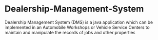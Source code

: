 # Dealership-Management-System
Dealership Management System (DMS) is a java  application which can be implemented in an Automobile Workshops or Vehicle Service Centers to maintain and manipulate the records of jobs  and other properties
